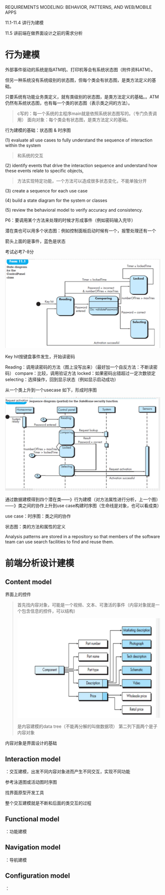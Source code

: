 REQUIREMENTS MODELING: BEHAVIOR, PATTERNS, AND WEB/MOBILE APPS

11.1-11.4 讲行为建模

11.5 讲前端在做界面设计之前的需求分析

# 行为建模

 外部事件驱动的系统是指ATM机、打印机等会有系统状态图（附件资料ATM）。

但另一种系统没有系统级别的状态图，但每个类会有状态图，是类方法定义的基础。

只要系统有功能业务类定义，就有类级别的状态图，是类方法定义的基础。。ATM仍然有系统状态图，也有每一个类的状态图（表示类之间的方法）。

>  c写的：每一个系统的主程序main就是依照系统状态图写的。（专门负责调用）
> 面向对象：每个类会有状态图，是类方法定义的基础。



行为建模的基础：状态图 & 时序图

(1) evaluate all use cases to fully understand the sequence of interaction within the system 

> 和系统的交互

(2) identify events that drive the interaction sequence and understand how these events relate to specific objects,

> 方法实现特定功能，一个方法可以造成很多状态变化，不能单独分开

(3) create a sequence for each use case

(4) build a state diagram for the system or classes

(5) review the behavioral model to verify accuracy and consistency.



P6：要调用某个方法来处理的时候才形成事件（例如密码输入完毕）

潜在类也可以用多个状态图：例如控制面板启动时候有一个，报警处理还有一个

箭头上面的是事件，蓝色是状态

考试必考7-8分

![image-20211201103348434](ch11行为建模&前端需求分析.assets/image-20211201103348434.png)

Key hit按键盘事件发生，开始读密码

Reading：调用读密码的方法（图上没写出来）（最好加一个自反方法：不断读密码）
compare：比较，调用验证方法
locked：如果密码出错超过一定次数锁定
selecting：选择操作，回到显示状态（例如显示启动成功）

从一个类上升到一个usecase 如下，形成时序图

![image-20211201104357416](ch11行为建模&前端需求分析.assets/image-20211201104357416.png)

通过数据建模得到四个潜在类——》行为建模（对方法属性进行分析，上一个图）——》类之间的协作上升到use case构建时序图（生命线是对象，也可以看成类）

use case：时序图：类之间的协作

状态图：类的方法和属性的定义



Analysis patterns are stored in a repository so that members of the software team can use search facilities to find and reuse them.



# 前端分析设计建模

## Content model

界面上的控件	

> 首先找内容对象，可能是一个视频、文本、可激活的事件（内容对象就是一个包含信息的控件，可以结构）
>
> ![image-20211201111323984](ch11行为建模&前端需求分析.assets/image-20211201111323984.png)
>
> 是内容建模的data tree（不能再分解的叫做数据项）
> 第二列下面两个是子内容对象

内容对象是界面设计的基础

## Interaction model

：交互建模，出发不同内容对象进而产生不同交互，实现不同功能

参考泳道图或活动图时序图

找界面原型开发工具

整个交互建模就是不断和后面的类交互的过程

## Functional model

：功能建模

## Navigation model

：导航建模

## Configuration model

：





















